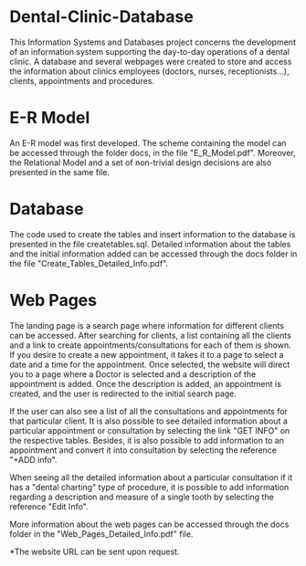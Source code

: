 # Dental-Clinic-Database
This Information Systems and Databases project concerns the development of an information system supporting the day-to-day operations of a dental clinic. A database and several webpages were created to store and access the information about clinics employees (doctors, nurses, receptionists...), clients, appointments and procedures. 

# E-R Model 
An E-R model was first developed. The scheme containing the model can be accessed through the folder docs, in the file "E_R_Model.pdf". Moreover, the Relational Model and a set of non-trivial design decisions are also presented in the same file.

# Database
The code used to create the tables and insert information to the database is presented in the file createtables.sql. Detailed information about the tables and the initial information added can be accessed through the docs folder in the file "Create_Tables_Detailed_Info.pdf". 

# Web Pages
The landing page is a search page where information for different clients can be accessed. After searching for clients, a list containing all the clients and a link to create appointments/consultations for each of them is shown. If you desire to create a new appointment, it takes it to a page to select a date and a time for the appointment. Once selected, the website will direct you to a page where a Doctor is selected and a description of the appointment is added. Once the description is added, an appointment is created, and the user is redirected to the initial search page. 

If the user can also see a list of all the consultations and appointments for that particular client. It is also possible to see detailed information about a particular appointment or consultation by selecting the link "GET INFO" on the respective tables. Besides, it is also possible to add information to an appointment and convert it into consultation by selecting the reference "+ADD info".

When seeing all the detailed information about a particular consultation if it has a "dental charting" type of procedure, it is possible to add information regarding a description and measure of a single tooth by selecting the reference "Edit Info".

More information about the web pages can be accessed through the docs folder in the "Web_Pages_Detailed_Info.pdf" file.

*The website URL can be sent upon request. 

